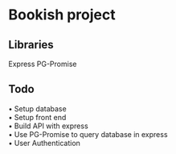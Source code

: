 # Bookish project

## Libraries
Express
PG-Promise

## Todo

• Setup database  
• Setup front end  
• Build API with express  
• Use PG-Promise to query database in express  
• User Authentication  
